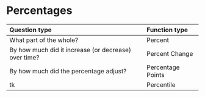 # Percentages

|Question type|Function type|
|:--|:--|
|What part of the whole?|Percent|
|By how much did it increase (or decrease) over time?|Percent Change|
|By how much did the percentage adjust?|Percentage Points|
|tk|Percentile|
